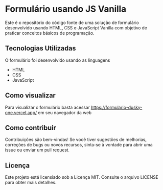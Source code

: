 # Formulário usando JS Vanilla
Este é o repositório do código fonte de uma solução de formulário desenvolvido usando HTML, CSS e JavaScript Vanilla com objetivo de praticar conceitos básicos de programação.

## Tecnologias Utilizadas
O formulário foi desenvolvido usando as linguagens
- HTML
- CSS
- JavaScript
## Como visualizar
Para visualizar o formulário basta acessar https://formulario-dusky-one.vercel.app/ em seu navegador da web

## Como contribuir
Contribuições são bem-vindas! Se você tiver sugestões de melhorias, correções de bugs ou novos recursos, sinta-se à vontade para abrir uma issue ou enviar um pull request.

## Licença
Este projeto está licensiado sob a Licença MIT. Consulte o arquivo LICENSE para obter mais detalhes.


